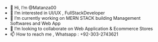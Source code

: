 - 👋 Hi, I’m @Matanza00
- 👀 I’m interested in UI/UX , FullStackDeveloper
- 🌱 I’m currently working on MERN STACK building Management Softwares and Web App
- 💞️ I’m looking to collaborate on Web Application & Ecommerce Stores
- 📫 How to reach me , Whatsapp : +92-303-2743621

<!---
Matanza00/Matanza00 is a ✨ special ✨ repository because its `README.md` (this file) appears on your GitHub profile.
You can click the Preview link to take a look at your changes.
--->
